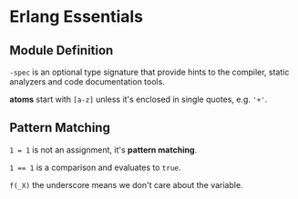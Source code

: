 # Erlang Essentials

## Module Definition

`-spec` is an optional type signature that provide hints to the compiler, static analyzers and code documentation tools.

**atoms** start with `[a-z]` unless it's enclosed in single quotes, e.g. `'+'`.

## Pattern Matching

`1 = 1` is not an assignment, it's **pattern matching**.

`1 == 1` is a comparison and evaluates to `true`.

`f(_X)` the underscore means we don't care about the variable.